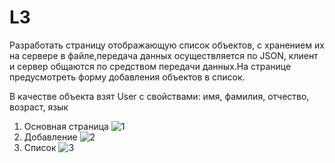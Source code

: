 # L3
Разработать страницу отображающую список объектов, с хранением их на сервере в файле,передача данных осуществляется по JSON, 
клиент и сервер общаются по средством передачи данных.На странице предусмотреть форму добавления объектов в список.

В качестве объекта взят User с свойствами: имя, фамилия, отчество, возраст, язык

1) Основная страница 
![1](https://user-images.githubusercontent.com/86621945/237009023-f52031f5-836a-4ab9-9fc9-e0c6386bcf6b.png)
2) Добавление 
![2](https://user-images.githubusercontent.com/86621945/237009087-2876782d-b367-4747-ad3c-9178f99fd5f6.png)
3) Список 
![3](https://user-images.githubusercontent.com/86621945/237009178-4cd63886-f489-481b-8290-b5ae1b754c2c.png)
